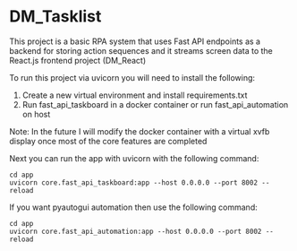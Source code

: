 # DM_Tasklist
This project is a basic RPA system that uses Fast API endpoints as a backend for storing action 
sequences and it streams screen data to the React.js frontend project (DM_React)

To run this project via uvicorn you will need to install the following:
1. Create a new virtual environment and install requirements.txt
2. Run fast_api_taskboard in a docker container or run fast_api_automation on host

Note: In the future I will modify the docker container with a virtual xvfb display once most
of the core features are completed

Next you can run the app with uvicorn with the following command:
```angular2html
cd app
uvicorn core.fast_api_taskboard:app --host 0.0.0.0 --port 8002 --reload
```

If you want pyautogui automation then use the following command:
```angular2html
cd app
uvicorn core.fast_api_automation:app --host 0.0.0.0 --port 8002 --reload
```
